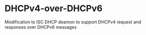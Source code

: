 DHCPv4-over-DHCPv6
==================

Modification to ISC DHCP deamon to support DHCPv4 request and responses over DHCPv6 messages
